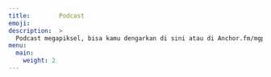 ```yaml
---
title:        Podcast
emoji:        
description:  >
  Podcast megapiksel, bisa kamu dengarkan di sini atau di Anchor.fm/mgpksl.
menu:
  main:
    weight: 2
---
```

